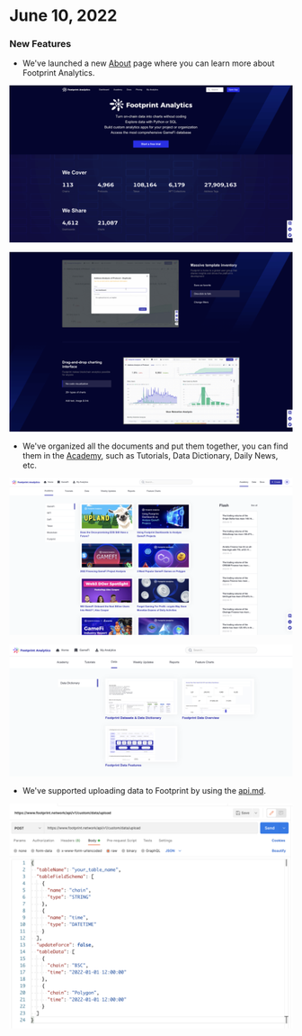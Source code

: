 # June 10, 2022

### New Features

* We've launched a new [About](https://www.footprint.network/about) page where you can learn more about Footprint Analytics.

![](<../../.gitbook/assets/image (38).png>)

![](<../../.gitbook/assets/image (51).png>)

* We've organized all the documents and put them together, you can find them in the [Academy](https://www.footprint.network/academy), such as Tutorials, Data Dictionary, Daily News, etc.

![](<../../.gitbook/assets/image (54).png>)

![](<../../.gitbook/assets/image (61).png>)

* We've supported uploading data to Footprint by using the [api.md](../../guides/api/api.md "mention").

![](<../../.gitbook/assets/image (65).png>)
